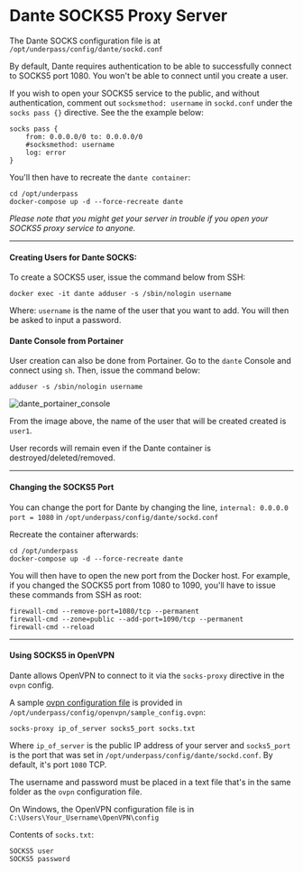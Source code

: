 # Dante SOCKS5 Proxy Server

The Dante SOCKS configuration file is at `/opt/underpass/config/dante/sockd.conf`

By default, Dante requires authentication to be able to successfully connect to SOCKS5 port 1080. You won't be able to connect until you create a user.

If you wish to open your SOCKS5 service to the public, and without authentication, comment out `socksmethod: username` in `sockd.conf` under the `socks pass {}` directive. See the the example below: 
```
socks pass {
    from: 0.0.0.0/0 to: 0.0.0.0/0
    #socksmethod: username
    log: error
} 
```

You'll then have to recreate the `dante container`:
```
cd /opt/underpass
docker-compose up -d --force-recreate dante
```

_Please note that you might get your server in trouble if you open your SOCKS5 proxy service to anyone._

***

#### Creating Users for Dante SOCKS:

To create a SOCKS5 user, issue the command below from SSH:
```
docker exec -it dante adduser -s /sbin/nologin username
```
Where: `username` is the name of the user that you want to add. You will then be asked to input a password.

#### Dante Console from Portainer

User creation can also be done from Portainer. Go to the `dante` Console and connect using `sh`. Then, issue the command below:
```
adduser -s /sbin/nologin username
```

![dante_portainer_console](https://user-images.githubusercontent.com/9207205/93722750-9b42ca80-fbcb-11ea-8743-198959cbc53f.png)

From the image above, the name of the user that will be created created is `user1`.

User records will remain even if the Dante container is destroyed/deleted/removed.

***

#### Changing the SOCKS5 Port

You can change the port for Dante by changing the line, `internal: 0.0.0.0 port = 1080` in `/opt/underpass/config/dante/sockd.conf`

Recreate the container afterwards:
```
cd /opt/underpass
docker-compose up -d --force-recreate dante
```

You will then have to open the new port from the Docker host. For example, if you changed the SOCKS5 port from 1080 to 1090, you'll have to issue these commands from SSH as root:
```
firewall-cmd --remove-port=1080/tcp --permanent
firewall-cmd --zone=public --add-port=1090/tcp --permanent
firewall-cmd --reload
```

***

#### Using SOCKS5 in OpenVPN

Dante allows OpenVPN to connect to it via the `socks-proxy` directive in the `ovpn` config.

A sample [ovpn configuration file](https://github.com/gabotronix/underpass/blob/master/config/openvpn/sample_config.ovpn) is provided in `/opt/underpass/config/openvpn/sample_config.ovpn`:
```
socks-proxy ip_of_server socks5_port socks.txt
```

Where `ip_of_server` is the public IP address of your server and `socks5_port` is the port that was set in `/opt/underpass/config/dante/sockd.conf`. By default, it's port `1080` TCP.

The username and password must be placed in a text file that's in the same folder as the `ovpn` configuration file.

On Windows, the OpenVPN configuration file is in `C:\Users\Your_Username\OpenVPN\config`

Contents of `socks.txt`:
```
SOCKS5 user
SOCKS5 password
```